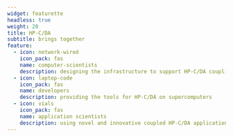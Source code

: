 ```yaml
---
widget: featurette
headless: true
weight: 20
title: HP-C/DA
subtitle: brings together
feature:
  - icon: network-wired
    icon_pack: fas
    name: computer-scientists
    description: designing the infrastructure to support HP-C/DA coupling
  - icon: laptop-code
    icon_pack: fas
    name: developers
    description: providing the tools for HP-C/DA on supercomputers
  - icon: vials
    icon_pack: fas
    name: application scientists
    description: using novel and innovative coupled HP-C/DA applications
---
```

